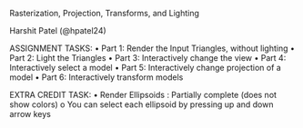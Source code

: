 Rasterization, Projection, Transforms, and Lighting

Harshit Patel (@hpatel24)

ASSIGNMENT TASKS:
•	Part 1: Render the Input Triangles, without lighting 
•	Part 2: Light the Triangles
•	Part 3: Interactively change the view
•	Part 4: Interactively select a model
•	Part 5: Interactively change projection of a model
•	Part 6: Interactively transform models

EXTRA CREDIT TASK:
•	Render Ellipsoids : Partially complete (does not show colors)
o	You can select each ellipsoid by pressing up and down arrow keys
